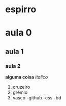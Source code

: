 # espirro 
# aula 0
## aula 1
### aula 2
**alguma coisa**
_italico_
1. cruzeiro
2. gremio
3. vasco 
-github
-css
-bd
